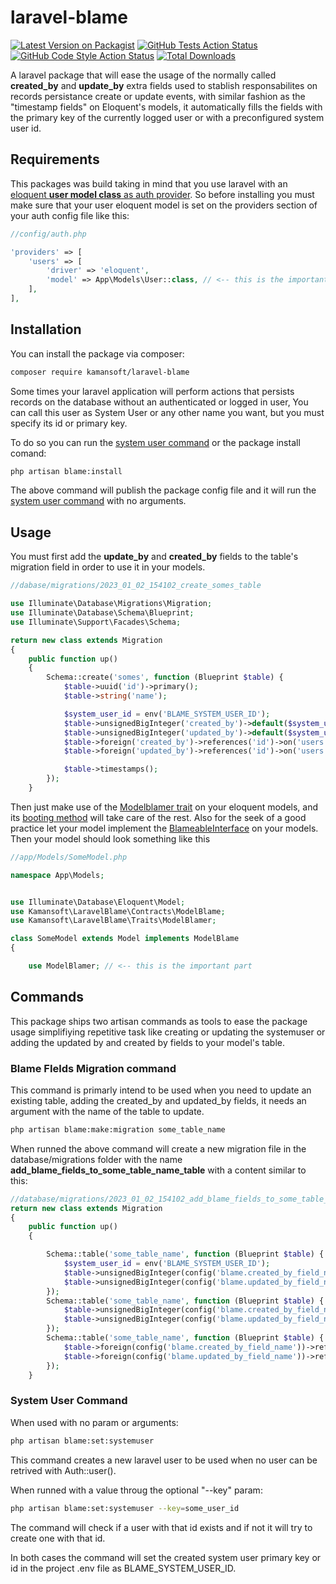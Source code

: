 # laravel-blame

[![Latest Version on Packagist](https://img.shields.io/packagist/v/kamansoft/laravel-blame.svg?style=flat-square)](https://packagist.org/packages/kamansoft/laravel-blame)
[![GitHub Tests Action Status](https://img.shields.io/github/actions/workflow/status/kamansoft/laravel-blame/run-tests.yml?branch=main&label=tests&style=flat-square)](https://github.com/kamansoft/laravel-blame/actions?query=workflow%3Arun-tests+branch%3Amain)
[![GitHub Code Style Action Status](https://img.shields.io/github/actions/workflow/status/kamansoft/laravel-blame/fix-php-code-style-issues.yml?branch=main&label=code%20style&style=flat-square)](https://github.com/kamansoft/laravel-blame/actions?query=workflow%3A"Fix+PHP+code+style+issues"+branch%3Amain)
[![Total Downloads](https://img.shields.io/packagist/dt/kamansoft/laravel-blame.svg?style=flat-square)](https://packagist.org/packages/kamansoft/laravel-blame)

A laravel package that will ease the usage of the normally called **created_by** and **update_by** extra fields used to stablish responsabilites on records persistance create or update events,  with similar fashion as the "timestamp fields" on Eloquent's models, it automatically fills the fields with the primary key of the currently logged user or with a preconfigured system user id. 


## Requirements

This packages was build taking in mind that you use laravel with an [eloquent **user model class** as auth provider](https://laravel.com/docs/9.x/authentication#introduction). So before installing you must make sure that your user eloquent model is set on the providers section of your auth config file like this:

```php
//config/auth.php

'providers' => [
    'users' => [
        'driver' => 'eloquent',
        'model' => App\Models\User::class, // <-- this is the important part
    ],
],
```


## Installation



You can install the package via composer:

```bash
composer require kamansoft/laravel-blame
```

Some times your laravel application will perform actions that persists records on the database without an authenticated or logged in user,  You can call this user as System User or any other name you want, but you must specify its id or primary key.

To do so you can run the [system user command](#system-user-command) or the  package install comand:

```bash
php artisan blame:install
```
The above command will publish the package config file and it will run the [system user command](#system-user-command) with no arguments. 


## Usage


You must first add the  **update_by** and **created_by** fields to the table's migration field in order to use it in your models.  

```php
//dabase/migrations/2023_01_02_154102_create_somes_table

use Illuminate\Database\Migrations\Migration;
use Illuminate\Database\Schema\Blueprint;
use Illuminate\Support\Facades\Schema;

return new class extends Migration
{
    public function up()
    {
        Schema::create('somes', function (Blueprint $table) {
            $table->uuid('id')->primary();
            $table->string('name');

            $system_user_id = env('BLAME_SYSTEM_USER_ID');
            $table->unsignedBigInteger('created_by')->default($system_user_id);
            $table->unsignedBigInteger('updated_by')->default($system_user_id);
            $table->foreign('created_by')->references('id')->on('users');
            $table->foreign('updated_by')->references('id')->on('users');

            $table->timestamps();
        });
    }
```

Then just make use of the [Modelblamer trait](https://github.com/kamansoft/laravel-blame/blob/c95967a0e15155562d1aa05a5fc6fb8e8d164ff8/src/Traits/ModelBlamer.php) on your eloquent models, and its [booting method](https://github.com/kamansoft/laravel-blame/blob/c95967a0e15155562d1aa05a5fc6fb8e8d164ff8/src/Traits/ModelBlamer.php#L11)  will take care of the rest. Also for the seek of a good practice let your model implement the [BlameableInterface](https://github.com/kamansoft/laravel-blame/blob/main/src/Contracts/ModelBlame.php) on your models. Then your model should look something like this 

```php
//app/Models/SomeModel.php

namespace App\Models;


use Illuminate\Database\Eloquent\Model;
use Kamansoft\LaravelBlame\Contracts\ModelBlame;
use Kamansoft\LaravelBlame\Traits\ModelBlamer;

class SomeModel extends Model implements ModelBlame
{

    use ModelBlamer; // <-- this is the important part
```




## Commands 

This package ships two artisan commands as tools to ease the package usage simplifiying repetitive task like creating or updating the systemuser or adding the updated by and created by fields to your model's table. 

### Blame FIelds Migration command

This command is primarly intend to be used when you need to update an existing table, adding the created_by and updated_by fields, it needs an argument with the name of the table to update.

```bash
php artisan blame:make:migration some_table_name
```
When runned the above command will create a new migration file in the database/migrations folder with the name **add_blame_fields_to_some_table_name_table** with a content similar to this:

```php
//database/migrations/2023_01_02_154102_add_blame_fields_to_some_table_name_table.php
return new class extends Migration
{
    public function up()
    {

        Schema::table('some_table_name', function (Blueprint $table) {
            $system_user_id = env('BLAME_SYSTEM_USER_ID');
            $table->unsignedBigInteger(config('blame.created_by_field_name'))->default($system_user_id);
            $table->unsignedBigInteger(config('blame.updated_by_field_name'))->default($system_user_id);
        });
        Schema::table('some_table_name', function (Blueprint $table) {
            $table->unsignedBigInteger(config('blame.created_by_field_name'))->default(null)->change();
            $table->unsignedBigInteger(config('blame.updated_by_field_name'))->default(null)->change();
        });
        Schema::table('some_table_name', function (Blueprint $table) {
            $table->foreign(config('blame.created_by_field_name'))->references('id')->on('users');
            $table->foreign(config('blame.updated_by_field_name'))->references('id')->on('users');
        });
    }
```


### System User Command

When used with no param or arguments:
```bash
php artisan blame:set:systemuser 
```
This command creates a new laravel user to be used when no user can be retrived with Auth::user(). 

When runned with a value throug the optional "--key" param:
```bash
php artisan blame:set:systemuser --key=some_user_id
```
The command will check if a user with that id exists and if not it will try to create one with that id.

In both cases the command will set the created system user primary key or id in the project .env file as BLAME_SYSTEM_USER_ID.

